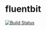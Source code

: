 # fluentbit

[![Build Status](https://cloud.drone.io/api/badges/rolehippie/fluentbit/status.svg)](https://cloud.drone.io/rolehippie/fluentbit)
